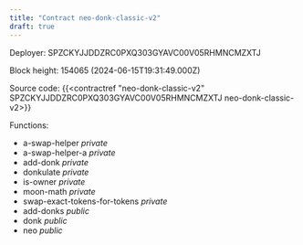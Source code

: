 ```yaml
---
title: "Contract neo-donk-classic-v2"
draft: true
---
```

Deployer: SPZCKYJJDDZRC0PXQ303GYAVC00V05RHMNCMZXTJ


 



Block height: 154065 (2024-06-15T19:31:49.000Z)

Source code: {{<contractref "neo-donk-classic-v2" SPZCKYJJDDZRC0PXQ303GYAVC00V05RHMNCMZXTJ neo-donk-classic-v2>}}

Functions:

* a-swap-helper _private_
* a-swap-helper-a _private_
* add-donk _private_
* donkulate _private_
* is-owner _private_
* moon-math _private_
* swap-exact-tokens-for-tokens _private_
* add-donks _public_
* donk _public_
* neo _public_
